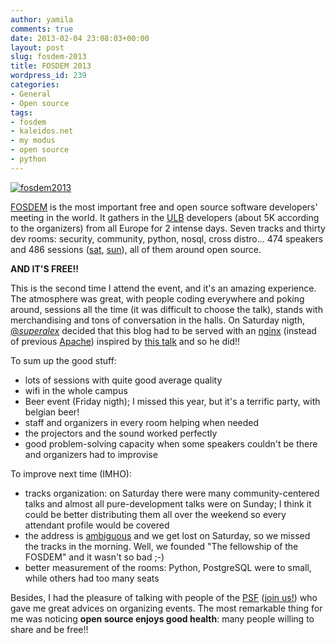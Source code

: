 ```yaml
---
author: yamila
comments: true
date: 2013-02-04 23:08:03+00:00
layout: post
slug: fosdem-2013
title: FOSDEM 2013
wordpress_id: 239
categories:
- General
- Open source
tags:
- fosdem
- kaleidos.net
- my modus
- open source
- python
---
```


[![fosdem2013](/images/2013/02/fosdem2013.png)](https://fosdem.org/)

[FOSDEM](https://fosdem.org/) is the most important free and open source software developers' meeting in the world. It gathers in the [ULB](http://www.ulb.ac.be/) developers (about 5K according to the organizers) from all Europe for 2 intense days. Seven tracks and thirty dev rooms: security, community, python, nosql, cross distro... 474 speakers and 486 sessions ([sat](https://fosdem.org/2013/schedule/day/saturday/), [sun](https://fosdem.org/2013/schedule/day/sunday)), all of them around open source.

**AND IT'S FREE!!**
<!-- more -->
This is the second time I attend the event, and it's an amazing experience. The atmosphere was great, with people coding everywhere and poking around, sessions all the time (it was difficult to choose the talk), stands with merchandising and tons of conversation in the halls. On Saturday nigth, [@_superalex_](https://twitter.com/_superalex_) decided that this blog had to be served with an [nginx](http://nginx.org/) (instead of previous [Apache](http://www.apache.org/)) inspired by [this talk](https://speakerdeck.com/helgi/nginx-and-php-match-made-in-heaven) and so he did!!

To sum up the good stuff:
- lots of sessions with quite good average quality
- wifi in the whole campus
- Beer event (Friday nigth); I missed this year, but it's a terrific party, with belgian beer!
- staff and organizers in every room helping when needed
- the projectors and the sound worked perfectly
- good problem-solving capacity when some speakers couldn't be there and organizers had to improvise

To improve next time (IMHO):
- tracks organization: on Saturday there were many community-centered talks and almost all pure-development talks were on Sunday; I think it could be better distributing them all over the weekend so every attendant profile would be covered
- the address is [ambiguous](https://maps.google.com/maps?q=ULB+Campus+Solbosch+50,+Avenue+Franklin+D.+Roosevelt+1050+Bruxelles&hl=es&ie=UTF8&ll=50.809189,4.302864&spn=0.195469,0.527687&sll=50.81445,4.385433&sspn=0.048862,0.131922&t=h&hq=ULB+Campus+Solbosch+50,+Avenue+Franklin+D.+Roosevelt&hnear=1050,+Regi%C3%B3n+de+Bruselas-Capital,+B%C3%A9lgica&z=12&iwloc=A) and we get lost on Saturday, so we missed the tracks in the morning. Well, we founded "The fellowship of the FOSDEM" and it wasn't so bad ;-)
- better measurement of the rooms: Python, PostgreSQL were to small, while others had too many seats

Besides, I had the pleasure of talking with people of the [PSF](http://www.python.org/psf/) ([join us!](https://psfmember.org/)) who gave me great advices on organizing events. The most remarkable thing for me was noticing **open source enjoys good health**: many people willing to share and be free!!
